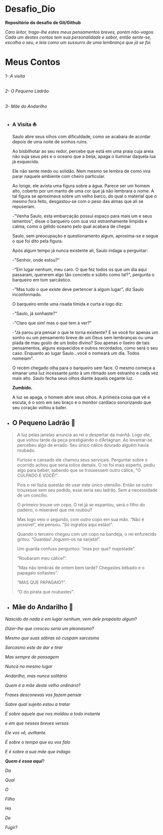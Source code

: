 
# Desafio_Dio
**Repositório do desafio de Git/Github**

_Caro leitor, trago-lhe estes meus pensamentos breves, porém não-vagos. Cada um destes contos tem sua personalidade e sabor, então sente-se, escolha o seu, e leia como um sussurro de uma lembrança que já se foi._

# Meus Contos

###### 1- A visita  
###### 2- O Pequeno Ladrão
###### 3- Mãe do Andarilho

- ### A Visita ⛵

  Saulo abre seus olhos com dificuldade, como se acabara de acordar depois de uma noite de sonhos ruins. 
   
  Ao bisbilhotar ao seu redor, percebe que está em uma praia cuja areia não suja seus pés e o oceano que a beija, apaga o iluminar daquela lua já esquecida.
  
  Ele não sente medo ou solidão. Nem mesmo se lembra de como vira parar naquele ambiente com cheiro particular. 
    
   Ao longe, ele avista uma figura sobre a água. Parece ser um homem alto, coberto por um manto de uma cor que já não lembrara o nome. A tal figura se aproximava sobre um velho barco, do qual o material que o mesmo fora feito, desgastou-se com o peso das almas que ali se repuseram. 
    
   -"Venha Saulo, esta embarcação possui espaço para mais um e seus lamentos", disse o barqueiro com sua voz estranhamente límpida e calma, como o gélido oceano pelo qual acabara de chegar. 
    
   Saulo, sem preocupação e questionamento algum, aproxima-se e segue o que foi dito pela figura. 
    
   Após algum tempo já nunca existente ali, Saulo indaga a perguntar: 
    
   -"Senhor, onde estou?" 
    
   -"Em lugar nenhum, meu caro. O que fez todos os que um dia aqui passaram, quererem algo tão concreto e súbito como tal?", pergunta o barqueiro em tom sarcástico. 
    
   -"Mas tudo o que existe deve pertencer à algum lugar", diz Saulo inconformado. 
    
   O barqueiro emite uma risada tímida e curta e logo diz: 
    
   -"Saulo, já sonhaste?" 
    
   -"Claro que sim! mas o que tem a ver?" 
    
   -"Já parou pra pensar o que te torna existente? E se você for apenas um sonho ou um pensamento breve de um Deus sem lembranças ou uma piada de mau gosto de um bobo divino? Sou apenas o lixeiro de tais pensamentos, alguns esquecidos e outros recordados, como será o seu caso. Enquanto ao lugar Saulo...você o nomeará um dia. Todos nomeiam".
    
   O recém chegado olha para o barqueiro sem face. O mesmo começa a emanar uma luz incessante junto à um ritmado som estranho e cada vez mais alto. Saulo fecha seus olhos diante àquela cegante luz. 
   
   **Zumbido.**
    
  A luz se apaga, o homem abre seus olhos. A primeira coisa que vê e escuta, é o soro em seu braço e o monitor cardíaco sonorizando que seu coração voltou a bater. 


- ## O Pequeno Ladrão 🍷

 
>  A luz pelas janelas anuncia ao rei o despertar da manhã. Logo ele,
> que voltou tarde da peça prestigiando o d’Artagnan. Ao levantar-se
> percebeu algo de errado. Seu único cálice dourado alguém havia
> roubado.
> 
>  Furioso e cansado ele chamou seus serviçais. Perguntar sobre o
> ocorrido achou que seria tolice demais. O rei foi mais esperto, pediu
> algo para beber, sabendo que se trouxessem outro cálice, “O CULPADO É
> VOCÊ!”.
> 
> Pois o rei fazia questão de usar este único utensílio. Então se outro
> trouxesse sem seu pedido, esse seria seu ladrão. Sem a necessidade de
> um concílio.
> 
>  O primeiro trouxe um copo. O rei já se espantou, será o filho do
> padeiro, o miserável que me roubou?
> 
>  Mas logo veio o segundo, com outro copo em sua mão. “Não é possível”,
> ele pensou. “Só ingratos aqui estão!”.
> 
> Quando o terceiro chegou com um copo na bandeja, o rei enfurecido
> gritou: “Guardas! Joguem-os na sarjeta!”. 
> 
>  Um guarda confuso perguntou: “mas por que? majestade”.  
> 
>  “Roubaram meu cálice!”. 
> 
>  “Mas não lembras de ontem bem tarde? Chegastes bêbado e o papagaio soltastes”.  
> 
>  “MAS QUE PAPAGAIO?”. 
> 
>  “O do pirata que roubastes”.

 
 - ## Mãe do Andarilho 🎒

_Nascido do nada e em lugar nenhum, vem dele propósito algum_? 

_Dizer-lhe que cresceu seria um pleonasmo_? 

_Mesmo que suas sátiras só cuspam sarcasmo_

_Sarcasmo este de dar e tirar_
 
_Mas sempre de passagem_ 

_Nunca no mesmo lugar_

_Andarilho, mas nunca solitário_  

_Quem é a mãe deste velho ordinário_? 

_Frases desconexas vos fazem pensar_ 

_Sobre qual sujeito estou a tratar_ 

_É sobre aquele que nos moldou a todo instante_  

_e em que nesses breves versos_ 

_Ele vos vê, aviltante._

_É sobre o tempo que eu vos falo_

_E é sobre a sua mãe que indago_ 

_**Quem é essa aqui**_? 

_Da_

_Qual_ 

_O_  

_Filho_ 

_Há_ 

_De_ 

_Fugir?_
